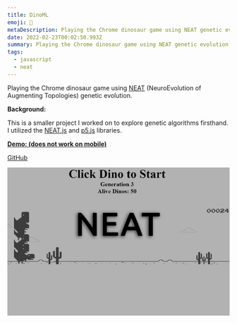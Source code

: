 ```yaml
---
title: DinoML
emoji: 🦖
metaDescription: Playing the Chrome dinosaur game using NEAT genetic evolution
date: 2022-02-23T00:02:50.993Z
summary: Playing the Chrome dinosaur game using NEAT genetic evolution
tags:
  - javascript
  - neat
---
```

Playing the Chrome dinosaur game using [NEAT](https://towardsdatascience.com/neat-an-awesome-approach-to-neuroevolution-3eca5cc7930f) (NeuroEvolution of Augmenting Topologies) genetic evolution.

**Background:**

This is a smaller project I worked on to explore genetic algorithms firsthand. I utilized the [NEAT.js](https://github.com/ExtensionShoe/NEAT-JS) and [p5.js](https://p5js.org/) libraries.

**[Demo: (does not work on mobile)](https://shivvtrivedi.com/dinoML)**

[GitHub](https://github.com/shiv213/dinoML "GitHub")

![dino_neat](/static/img/dino.jpg "dino_neat")